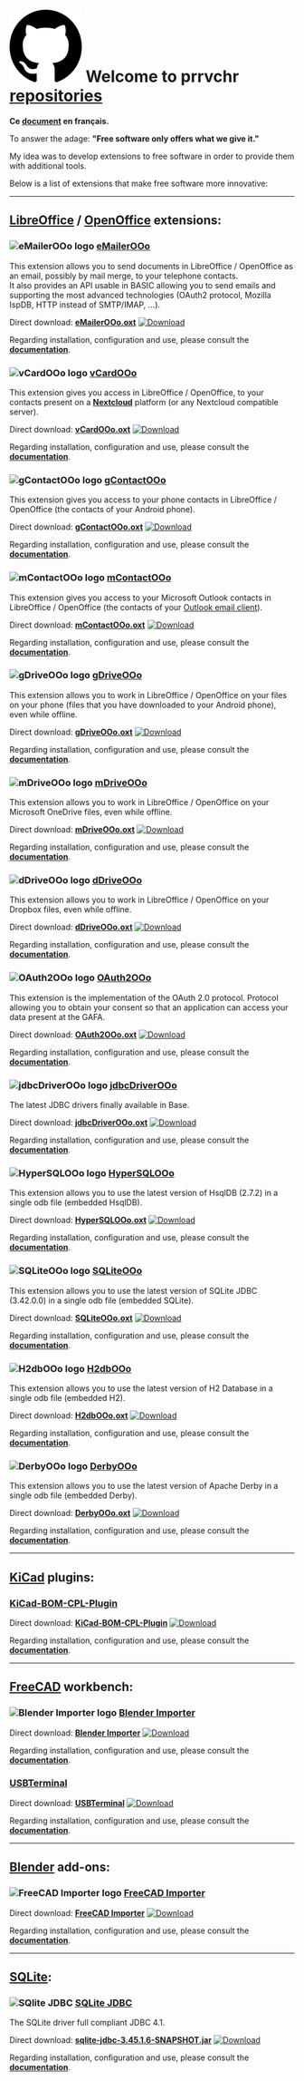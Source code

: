 <!--
╔════════════════════════════════════════════════════════════════════════════════════╗
║                                                                                    ║
║   Copyright (c) 2020 https://prrvchr.github.io                                     ║
║                                                                                    ║
║   Permission is hereby granted, free of charge, to any person obtaining            ║
║   a copy of this software and associated documentation files (the "Software"),     ║
║   to deal in the Software without restriction, including without limitation        ║
║   the rights to use, copy, modify, merge, publish, distribute, sublicense,         ║
║   and/or sell copies of the Software, and to permit persons to whom the Software   ║
║   is furnished to do so, subject to the following conditions:                      ║
║                                                                                    ║
║   The above copyright notice and this permission notice shall be included in       ║
║   all copies or substantial portions of the Software.                              ║
║                                                                                    ║
║   THE SOFTWARE IS PROVIDED "AS IS", WITHOUT WARRANTY OF ANY KIND,                  ║
║   EXPRESS OR IMPLIED, INCLUDING BUT NOT LIMITED TO THE WARRANTIES                  ║
║   OF MERCHANTABILITY, FITNESS FOR A PARTICULAR PURPOSE AND NONINFRINGEMENT.        ║
║   IN NO EVENT SHALL THE AUTHORS OR COPYRIGHT HOLDERS BE LIABLE FOR ANY             ║
║   CLAIM, DAMAGES OR OTHER LIABILITY, WHETHER IN AN ACTION OF CONTRACT,             ║
║   TORT OR OTHERWISE, ARISING FROM, OUT OF OR IN CONNECTION WITH THE SOFTWARE       ║
║   OR THE USE OR OTHER DEALINGS IN THE SOFTWARE.                                    ║
║                                                                                    ║
╚════════════════════════════════════════════════════════════════════════════════════╝
-->
# [![GitHub logo][0]][-1] Welcome to prrvchr [repositories][1]

**Ce [document][2] en français.**

To answer the adage: **"Free software only offers what we give it."**

My idea was to develop extensions to free software in order to provide them with additional tools.

Below is a list of extensions that make free software more innovative:

___

## [LibreOffice][3] / [OpenOffice][4] extensions:

### ![eMailerOOo logo][5] [eMailerOOo][6]

This extension allows you to send documents in LibreOffice / OpenOffice as an email, possibly by mail merge, to your telephone contacts.  
It also provides an API usable in BASIC allowing you to send emails and supporting the most advanced technologies (OAuth2 protocol, Mozilla IspDB, HTTP instead of SMTP/IMAP, ...).  

Direct download: **[eMailerOOo.oxt][7]** [![Download][8]][7]

Regarding installation, configuration and use, please consult the **[documentation][9]**.

### ![vCardOOo logo][10] [vCardOOo][11]

This extension gives you access in LibreOffice / OpenOffice, to your contacts present on a [**Nextcloud**][12] platform (or any Nextcloud compatible server).

Direct download: **[vCardOOo.oxt][13]** [![Download][14]][13]

Regarding installation, configuration and use, please consult the **[documentation][15]**.

### ![gContactOOo logo][16] [gContactOOo][17]

This extension gives you access to your phone contacts in LibreOffice / OpenOffice (the contacts of your Android phone).

Direct download: **[gContactOOo.oxt][18]** [![Download][19]][18]

Regarding installation, configuration and use, please consult the **[documentation][20]**.

### ![mContactOOo logo][21] [mContactOOo][22]

This extension gives you access to your Microsoft Outlook contacts in LibreOffice / OpenOffice (the contacts of your [Outlook email client][23]).

Direct download: **[mContactOOo.oxt][24]** [![Download][25]][24]

Regarding installation, configuration and use, please consult the **[documentation][26]**.

### ![gDriveOOo logo][27] [gDriveOOo][28]

This extension allows you to work in LibreOffice / OpenOffice on your files on your phone (files that you have downloaded to your Android phone), even while offline.

Direct download: **[gDriveOOo.oxt][29]** [![Download][30]][29]

Regarding installation, configuration and use, please consult the **[documentation][31]**.

### ![mDriveOOo logo][32] [mDriveOOo][33]

This extension allows you to work in LibreOffice / OpenOffice on your Microsoft OneDrive files, even while offline.

Direct download: **[mDriveOOo.oxt][34]** [![Download][35]][34]

Regarding installation, configuration and use, please consult the **[documentation][36]**.

### ![dDriveOOo logo][37] [dDriveOOo][38]

This extension allows you to work in LibreOffice / OpenOffice on your Dropbox files, even while offline.

Direct download: **[dDriveOOo.oxt][39]** [![Download][40]][39]

Regarding installation, configuration and use, please consult the **[documentation][41]**.

### ![OAuth2OOo logo][42] [OAuth2OOo][43]

This extension is the implementation of the OAuth 2.0 protocol. Protocol allowing you to obtain your consent so that an application can access your data present at the GAFA.

Direct download: **[OAuth2OOo.oxt][44]** [![Download][45]][44]

Regarding installation, configuration and use, please consult the **[documentation][46]**.

### ![jdbcDriverOOo logo][47] [jdbcDriverOOo][48]

The latest JDBC drivers finally available in Base.

Direct download: **[jdbcDriverOOo.oxt][49]** [![Download][50]][49]

Regarding installation, configuration and use, please consult the **[documentation][51]**.

### ![HyperSQLOOo logo][52] [HyperSQLOOo][53]

This extension allows you to use the latest version of HsqlDB (2.7.2) in a single odb file (embedded HsqlDB).

Direct download: **[HyperSQLOOo.oxt][54]** [![Download][55]][54]

Regarding installation, configuration and use, please consult the **[documentation][56]**.

### ![SQLiteOOo logo][57] [SQLiteOOo][58]

This extension allows you to use the latest version of SQLite JDBC (3.42.0.0) in a single odb file (embedded SQLite).

Direct download: **[SQLiteOOo.oxt][59]** [![Download][60]][59]

Regarding installation, configuration and use, please consult the **[documentation][61]**.

### ![H2dbOOo logo][62] [H2dbOOo][63]

This extension allows you to use the latest version of H2 Database in a single odb file (embedded H2).

Direct download: **[H2dbOOo.oxt][64]** [![Download][65]][64]

Regarding installation, configuration and use, please consult the **[documentation][66]**.

### ![DerbyOOo logo][67] [DerbyOOo][68]

This extension allows you to use the latest version of Apache Derby in a single odb file (embedded Derby).

Direct download: **[DerbyOOo.oxt][69]** [![Download][70]][69]

Regarding installation, configuration and use, please consult the **[documentation][71]**.

___

## [KiCad][72] plugins:

### [KiCad-BOM-CPL-Plugin][73]

Direct download: **[KiCad-BOM-CPL-Plugin][74]** [![Download][75]][74]

Regarding installation, configuration and use, please consult the **[documentation][76]**.

___

## [FreeCAD][77] workbench:

### ![Blender Importer logo][78] [Blender Importer][79]

Direct download: **[Blender Importer][80]** [![Download][81]][80]

Regarding installation, configuration and use, please consult the **[documentation][82]**.

### [USBTerminal][83]

Direct download: **[USBTerminal][84]** [![Download][85]][84]

Regarding installation, configuration and use, please consult the **[documentation][86]**.

___

## [Blender][87] add-ons:

### ![FreeCAD Importer logo][88] [FreeCAD Importer][89]

Direct download: **[FreeCAD Importer][90]** [![Download][91]][90]

Regarding installation, configuration and use, please consult the **[documentation][92]**.

___

## [SQLite][93]:

### ![SQlite JDBC][94] [SQLite JDBC][95]

The SQLite driver full compliant JDBC 4.1.

Direct download: **[sqlite-jdbc-3.45.1.6-SNAPSHOT.jar][96]** [![Download][97]][96]

Regarding installation, configuration and use, please consult the **[documentation][98]**.

[0]: </img/github.svg#collapse>
[-1]: <https://prrvchr.github.io/>
[1]: <https://github.com/prrvchr?tab=repositories>
[2]: <https://prrvchr.github.io/README_fr>
[3]: <https://www.libreoffice.org/download/download/>
[4]: <https://www.openoffice.org/download/index.html>
[5]: <https://prrvchr.github.io/eMailerOOo/img/eMailerOOo.svg#middle>
[6]: <https://github.com/prrvchr/eMailerOOo/>
[7]: <https://github.com/prrvchr/eMailerOOo/releases/latest/download/eMailerOOo.oxt>
[8]: <https://img.shields.io/github/downloads/prrvchr/eMailerOOo/total#right>
[9]: <https://prrvchr.github.io/eMailerOOo/>
[10]: <https://prrvchr.github.io/vCardOOo/img/vCardOOo.svg#middle>
[11]: <https://github.com/prrvchr/vCardOOo/>
[12]: <https://en.wikipedia.org/wiki/Nextcloud>
[13]: <https://github.com/prrvchr/vCardOOo/releases/latest/download/vCardOOo.oxt>
[14]: <https://img.shields.io/github/downloads/prrvchr/vCardOOo/total#right>
[15]: <https://prrvchr.github.io/vCardOOo/>
[16]: <https://prrvchr.github.io/gContactOOo/img/gContactOOo.svg#middle>
[17]: <https://github.com/prrvchr/gContactOOo/>
[18]: <https://github.com/prrvchr/gContactOOo/releases/latest/download/gContactOOo.oxt>
[19]: <https://img.shields.io/github/downloads/prrvchr/gContactOOo/total#right>
[20]: <https://prrvchr.github.io/gContactOOo/>
[21]: <https://prrvchr.github.io/mContactOOo/img/mContactOOo.svg#middle>
[22]: <https://github.com/prrvchr/mContactOOo/>
[23]: <https://outlook.live.com/mail/0/>
[24]: <https://github.com/prrvchr/mContactOOo/releases/latest/download/mContactOOo.oxt>
[25]: <https://img.shields.io/github/downloads/prrvchr/mContactOOo/total#right>
[26]: <https://prrvchr.github.io/mContactOOo/>
[27]: <https://prrvchr.github.io/gDriveOOo/img/gDriveOOo.svg#middle>
[28]: <https://github.com/prrvchr/gDriveOOo/>
[29]: <https://github.com/prrvchr/gDriveOOo/releases/latest/download/gDriveOOo.oxt>
[30]: <https://img.shields.io/github/downloads/prrvchr/gDriveOOo/total#right>
[31]: <https://prrvchr.github.io/gDriveOOo/>
[32]: <https://prrvchr.github.io/mDriveOOo/img/mDriveOOo.svg#middle>
[33]: <https://github.com/prrvchr/mDriveOOo/>
[34]: <https://github.com/prrvchr/mDriveOOo/releases/latest/download/mDriveOOo.oxt>
[35]: <https://img.shields.io/github/downloads/prrvchr/mDriveOOo/total#right>
[36]: <https://prrvchr.github.io/mDriveOOo/>
[37]: <https://prrvchr.github.io/dDriveOOo/img/dDriveOOo.svg#middle>
[38]: <https://github.com/prrvchr/dDriveOOo/>
[39]: <https://github.com/prrvchr/dDriveOOo/releases/latest/download/dDriveOOo.oxt>
[40]: <https://img.shields.io/github/downloads/prrvchr/dDriveOOo/total#right>
[41]: <https://prrvchr.github.io/dDriveOOo/>
[42]: <https://prrvchr.github.io/OAuth2OOo/img/OAuth2OOo.svg#middle>
[43]: <https://github.com/prrvchr/OAuth2OOo>
[44]: <https://github.com/prrvchr/OAuth2OOo/releases/latest/download/OAuth2OOo.oxt>
[45]: <https://img.shields.io/github/downloads/prrvchr/OAuth2OOo/total#right>
[46]: <https://prrvchr.github.io/OAuth2OOo/>
[47]: <https://prrvchr.github.io/jdbcDriverOOo/img/jdbcDriverOOo.svg#middle>
[48]: <https://github.com/prrvchr/jdbcDriverOOo/>
[49]: <https://github.com/prrvchr/jdbcDriverOOo/releases/latest/download/jdbcDriverOOo.oxt>
[50]: <https://img.shields.io/github/downloads/prrvchr/jdbcDriverOOo/total#right>
[51]: <https://prrvchr.github.io/jdbcDriverOOo/>
[52]: <https://prrvchr.github.io/HyperSQLOOo/img/HyperSQLOOo.svg#middle>
[53]: <https://github.com/prrvchr/HyperSQLOOo>
[54]: <https://github.com/prrvchr/HyperSQLOOo/releases/latest/download/HyperSQLOOo.oxt>
[55]: <https://img.shields.io/github/downloads/prrvchr/HyperSQLOOo/total#right>
[56]: <https://prrvchr.github.io/HyperSQLOOo/>
[57]: <https://prrvchr.github.io/SQLiteOOo/img/SQLiteOOo.svg#middle>
[58]: <https://github.com/prrvchr/SQLiteOOo>
[59]: <https://github.com/prrvchr/SQLiteOOo/releases/latest/download/SQLiteOOo.oxt>
[60]: <https://img.shields.io/github/downloads/prrvchr/SQLiteOOo/total#right>
[61]: <https://prrvchr.github.io/SQLiteOOo/>
[62]: <https://prrvchr.github.io/H2dbOOo/img/H2dbOOo.svg#middle>
[63]: <https://github.com/prrvchr/H2dbOOo>
[64]: <https://github.com/prrvchr/H2dbOOo/releases/latest/download/H2dbOOo.oxt>
[65]: <https://img.shields.io/github/downloads/prrvchr/H2dbOOo/total#right>
[66]: <https://prrvchr.github.io/H2dbOOo/>
[67]: <https://prrvchr.github.io/DerbyOOo/img/DerbyOOo.svg#middle>
[68]: <https://github.com/prrvchr/DerbyOOo>
[69]: <https://github.com/prrvchr/DerbyOOo/releases/latest/download/DerbyOOo.oxt>
[70]: <https://img.shields.io/github/downloads/prrvchr/DerbyOOo/total#right>
[71]: <https://prrvchr.github.io/DerbyOOo/>
[72]: <https://kicad-pcb.org/download/>
[73]: <https://github.com/prrvchr/KiCad-BOM-CPL-Plugin/>
[74]: <https://github.com/prrvchr/KiCad-BOM-CPL-Plugin/releases/latest/download/bom-cpl-plugin.py>
[75]: <https://img.shields.io/github/downloads/prrvchr/KiCad-BOM-CPL-Plugin/total#right>
[76]: <https://prrvchr.github.io/KiCad-BOM-CPL-Plugin/>
[77]: <https://www.freecadweb.org/downloads.php>
[78]: <https://prrvchr.github.io/Blender-Importer/img/blender.svg#middle>
[79]: <https://github.com/prrvchr/Blender-Importer/>
[80]: <https://github.com/prrvchr/Blender-Importer/releases/latest/download/Blender-Importer.zip>
[81]: <https://img.shields.io/github/downloads/prrvchr/Blender-Importer/total#right>
[82]: <https://prrvchr.github.io/Blender-Importer/>
[83]: <https://github.com/prrvchr/USBTerminal/>
[84]: <https://github.com/prrvchr/USBTerminal/releases/latest/download/USBTerminal.zip>
[85]: <https://img.shields.io/github/downloads/prrvchr/USBTerminal/total#right>
[86]: <https://prrvchr.github.io/USBTerminal/>
[87]: <https://www.blender.org/>
[88]: <https://prrvchr.github.io/FreeCAD-Importer/img/freecad.svg#middle>
[89]: <https://github.com/prrvchr/FreeCAD-Importer/>
[90]: <https://github.com/prrvchr/FreeCAD-Importer/releases/latest/download/FreeCAD-Importer.zip>
[91]: <https://img.shields.io/github/downloads/prrvchr/FreeCAD-Importer/total#right>
[92]: <https://prrvchr.github.io/FreeCAD-Importer/>
[93]: <https://www.sqlite.org/index.html>
[94]: <https://prrvchr.github.io/sqlite-jdbc/img/SQLiteJDBC.svg#middle>
[95]: <https://github.com/prrvchr/sqlite-jdbc/>
[96]: <https://github.com/prrvchr/sqlite-jdbc/releases/download/3.45.1.6-SNAPSHOT/sqlite-jdbc-3.45.1.6-SNAPSHOT.jar>
[97]: <https://img.shields.io/github/downloads/prrvchr/sqlite-jdbc/total#right>
[98]: <https://prrvchr.github.io/sqlite-jdbc/>
